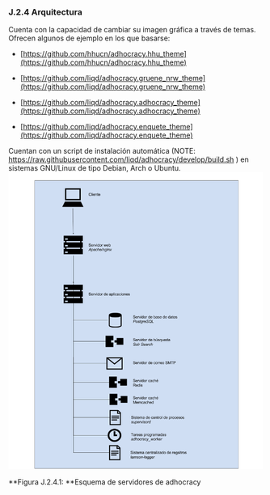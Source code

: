 ### J.2.4 Arquitectura 

Cuenta con la capacidad de cambiar su imagen gráfica a través de temas. Ofrecen algunos de ejemplo en los que basarse: 

* [https://github.com/hhucn/adhocracy.hhu_theme](https://github.com/hhucn/adhocracy.hhu_theme) 

* [https://github.com/liqd/adhocracy.gruene_nrw_theme](https://github.com/liqd/adhocracy.gruene_nrw_theme)

* [https://github.com/liqd/adhocracy.adhocracy_theme](https://github.com/liqd/adhocracy.adhocracy_theme)

* [https://github.com/liqd/adhocracy.enquete_theme](https://github.com/liqd/adhocracy.enquete_theme)

Cuentan con un script de instalación automática (NOTE:  https://raw.githubusercontent.com/liqd/adhocracy/develop/build.sh ) en sistemas GNU/Linux de tipo Debian, Arch o Ubuntu. ![image alt text](image_2.png)

**Figura J.2.4.1: **Esquema de servidores de adhocracy

